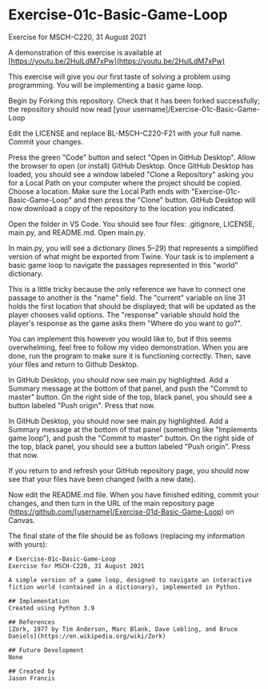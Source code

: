 # Exercise-01c-Basic-Game-Loop
Exercise for MSCH-C220, 31 August 2021

A demonstration of this exercise is available at [https://youtu.be/2HulLdM7xPw](https://youtu.be/2HulLdM7xPw)

This exercise will give you our first taste of solving a problem using programming. You will be implementing a basic game loop.

Begin by Forking this repository. Check that it has been forked successfully; the repository should now read [your username]/Exercise-01c-Basic-Game-Loop

Edit the LICENSE and replace BL-MSCH-C220-F21 with your full name. Commit your changes.

Press the green "Code" button and select "Open in GitHub Desktop". Allow the browser to open (or install) GitHub Desktop. Once GitHub Desktop has loaded, you should see a window labeled "Clone a Repository" asking you for a Local Path on your computer where the project should be copied. Choose a location. Make sure the Local Path ends with "Exercise-01c-Basic-Game-Loop" and then press the "Clone" button. GitHub Desktop will now download a copy of the repository to the location you indicated.

Open the folder in VS Code. You should see four files: .gitignore, LICENSE, main.py, and README.md. Open main.py.

In main.py, you will see a dictionary (lines 5–29) that represents a simplified version of what might be exported from Twine. Your task is to implement a basic game loop to navigate the passages represented in this "world" dictionary.

This is a little tricky because the only reference we have to connect one passage to another is the "name" field. The "current" variable on line 31 holds the first location that should be displayed; that will be updated as the player chooses valid options. The "response" variable should hold the player's response as the game asks them "Where do you want to go?".

You can implement this however you would like to, but if this seems overwhelming, feel free to follow my video demonstration. When you are  done, run the program to make sure it is functioning correctly. Then, save your files and return to Github Desktop.

In GitHub Desktop, you should now see main.py highlighted. Add a Summary message at the bottom of that panel, and push the "Commit to master" button. On the right side of the top, black panel, you should see a button labeled "Push origin". Press that now.

In GitHub Desktop, you should now see main.py highlighted. Add a Summary message at the bottom of that panel (something like "Implements game loop"), and push the "Commit to master" button. On the right side of the top, black panel, you should see a button labeled "Push origin". Press that now.

If you return to and refresh your GitHub repository page, you should now see that your files have been changed (with a new date).

Now edit the README.md file. When you have finished editing, commit your changes, and then turn in the URL of the main repository page (https://github.com/[username]/Exercise-01d-Basic-Game-Loop) on Canvas.

The final state of the file should be as follows (replacing my information with yours):
```
# Exercise-01c-Basic-Game-Loop
Exercise for MSCH-C220, 31 August 2021

A simple version of a game loop, designed to navigate an interactive fiction world (contained in a dictionary), implemented in Python.

## Implementation
Created using Python 3.9

## References
[Zork, 1977 by Tim Anderson, Marc Blank, Dave Lebling, and Bruce Daniels](https://en.wikipedia.org/wiki/Zork)

## Future Development
None

## Created by
Jason Francis
```
